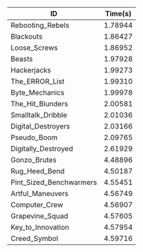 |ID|Time(s)|
|-|-|
|Rebooting_Rebels|1.78944|
|Blackouts|1.86427|
|Loose_Screws|1.86952|
|Beasts|1.97928|
|Hackerjacks|1.99273|
|The_ERROR_List|1.99310|
|Byte_Mechanics|1.99978|
|The_Hit_Blunders|2.00581|
|Smalltalk_Dribble|2.01036|
|Digital_Destroyers|2.03166|
|Pseudo_Boom|2.09765|
|Digitally_Destroyed|2.61929|
|Gonzo_Brutes|4.48896|
|Rug_Heed_Bend|4.50187|
|Pint_Sized_Benchwarmers|4.55451|
|Artful_Maneuvers|4.56749|
|Computer_Crew|4.56907|
|Grapevine_Squad|4.57605|
|Key_to_Innovation|4.57954|
|Creed_Symbol|4.59716|
